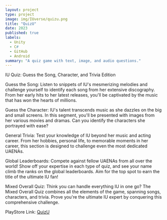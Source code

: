 ```yaml
---
layout: project
type: project
image: img/IUverse/quizu.png
title: "QuizU"
date: 2023
published: true
labels:
  - Unity
  - C#
  - GitHub
  - Android
summary: "A quiz game with text, image, and audio questions."
---
```


IU Quiz: Guess the Song, Character, and Trivia Edition

Guess the Song:
Listen to snippets of IU's mesmerizing melodies and challenge yourself to identify each song from her extensive discography. From her early hits to her latest releases, you'll be captivated by the music that has won the hearts of millions.

Guess the Character:
IU's talent transcends music as she dazzles on the big and small screens. In this segment, you'll be presented with images from her various movies and dramas. Can you identify the characters she portrayed with ease?

General Trivia:
Test your knowledge of IU beyond her music and acting career. From her hobbies, personal life, to memorable moments in her career, this section is designed to challenge even the most dedicated UAENAs.

Global Leaderboards:
Compete against fellow UAENAs from all over the world! Show off your expertise in each type of quiz, and see your name climb the ranks on the global leaderboards. Aim for the top spot to earn the title of the ultimate IU fan!

Mixed Overall Quiz:
Think you can handle everything IU in one go? The Mixed Overall Quiz combines all the elements of the game, spanning songs, characters, and trivia. Prove you're the ultimate IU expert by conquering this comprehensive challenge.

PlayStore Link: <a href="hhttps://play.google.com/store/apps/details?id=com.TheFreakinProgrammer.IUQuiz">QuizU</a>
